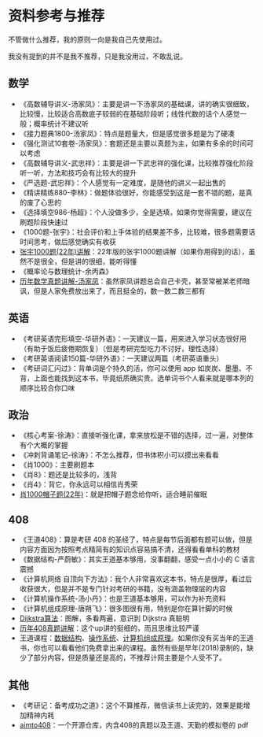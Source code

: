 # 资料参考与推荐

不管做什么推荐，我的原则一向是我自己先使用过。

我没有提到的并不是我不推荐，只是我没用过，不敢乱说。

## 数学

- 《高数辅导讲义-汤家凤》：主要是讲一下汤家凤的基础课，讲的确实很细致，比较慢，比较适合高数底子较弱的在基础阶段听；线性代数的话个人感觉一般；概率统计不建议听
- 《接力题典1800-汤家凤》：特点是题量大，但是感觉很多题是为了硬凑
- 《强化测试10套卷-汤家凤》：套题还是主要以真题为主，如果有多余的时间可以考虑
- 《高数辅导讲义-武忠祥》：主要是讲一下武忠祥的强化课，比较推荐强化阶段听一听，方法和技巧会有比较大的提升
- 《严选题-武忠祥》：个人感觉有一定难度，是随他的讲义一起出售的
- 《精讲精练880-李林》：做题体验很好，你能感受到这是一套不错的题，是真的废了心思的
- 《选择填空986-杨超》：个人没做多少，全是选填，如果你觉得需要，建议在刷题阶段快速过
- 《1000题-张宇》：社会评价和上手体验的结果差不多，比较难，很多题需要话时间思考，做后感觉确实有收获
- [张宇1000题(22年)讲解]( https://www.bilibili.com/video/BV1MQ4y1Z74R/)：22年版的张宇1000题讲解（如果你用得到的话），虽然不是很全，但是讲的很细，能听得懂
- 《概率论与数理统计-余丙森》
- [历年数学真题讲解-汤家凤](https://www.bilibili.com/video/BV12L411G7kh/)：虽然家凤讲题总会自己卡壳，甚至常被某老师暗讽，但是人家免费放出来了，而且挺全的，数一数二数三都有

## 英语

- 《考研英语完形填空-华研外语》：一天建议一篇，用来进入学习状态很好用（有助于饭后疲倦期恢复）（但是考研完型吃力不讨好，理性选择）
- 《考研英语阅读150篇-华研外语》：一天建议两篇（考研英语重头）
- 《考研词汇闪过》：背单词是个持久的活，你可以使用 app 如炭炭、墨墨、不背，上面也能找到这本书，毕竟纸质确实贵。选单词书个人看来就是哪本列的顺序比较合你口味

## 政治

- 《核心考案-徐涛》：直接听强化课，拿来放松是不错的选择，过一遍，对整体有个大概的掌握
- 《冲刺背诵笔记-徐涛》：不怎么推荐，但书体积小可以摸出来看看
- 《肖1000》：主要刷题本
- 《肖8》：题还是比较多的，浅背
- 《肖4》：背它，你永远可以相信肖秀荣
- [肖1000帽子题(22年)](https://www.bilibili.com/video/BV1K14y177fL/)：就是把帽子题念给你听，适合睡前催眠

## 408

- 《王道408》：算是考研 408 的圣经了，特点是每节后面都有题可以做，但是内容方面因为按照考点精简有的知识点容易搞不清，还得看看单科的教材
- 《数据结构-严蔚敏》：其实王道基本够用，没事翻翻，感受一点小小的 C 语言震撼
- 《计算机网络 自顶向下方法》：我个人非常喜欢这本书，特点是很厚，看过后收获很大，但是并不是专门针对考研的书籍，没有涵盖物理层的内容
- 《计算机操作系统-汤小丹》：也是王道基本够用，可以作为补充资料
- 《计算机组成原理-唐朔飞》：很多图很有用，特别是你在算针脚的时候
- [Dijkstra算法](https://www.bilibili.com/video/BV1zz4y1m7Nq/)：图解，多看两遍，意识到 Dijkstra 真聪明
- [历年408真题讲解](https://www.bilibili.com/video/BV1eN4y1P7SE/)：这个up讲的挺细的，而且思维比较严谨
- 王道课程：[数据结构](https://www.bilibili.com/video/BV1b7411N798/)、[操作系统](https://www.bilibili.com/video/BV1YE411D7nH/)、[计算机组成原理](https://www.bilibili.com/video/BV1BE411D7ii/)。如果你没有买当年的王道书，你也可以看看他们免费拿出来的课程。虽然有些是早年(2018)录制的，缺少了部分内容，但是质量还是高的，不推荐计网主要是个人受不了。

## 其他

- 《考研记：备考成功之道》：这个不算推荐，微信读书上读完的，效果是能增加精神内耗
- [aimto408](https://github.com/xiaolei565/aimto408)：一个开源仓库，内含408的真题以及王道、天勤的模拟卷的 pdf
